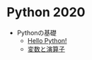 # Python 2020

+ Pythonの基礎
  + [Hello Python!](01_basic/01_basic.md)
  + [変数と演算子](01_basic/02_basic.md)

